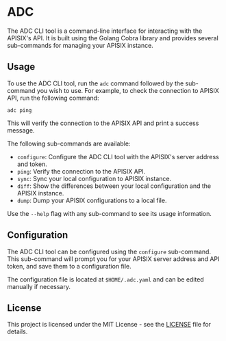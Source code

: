 # ADC

The ADC CLI tool is a command-line interface for interacting with the APISIX's API. It is built using the Golang Cobra library and provides several sub-commands for managing your APISIX instance.

## Usage

To use the ADC CLI tool, run the `adc` command followed by the sub-command you wish to use. For example, to check the connection to APISIX API, run the following command:

```
adc ping
```

This will verify the connection to the APISIX API and print a success message.

The following sub-commands are available:

- `configure`: Configure the ADC CLI tool with the APISIX's server address and token.
- `ping`: Verify the connection to the APISIX API.
- `sync`: Sync your local configuration to APISIX instance.
- `diff`: Show the differences between your local configuration and the APISIX instance.
- `dump`: Dump your APISIX configurations to a local file.

Use the `--help` flag with any sub-command to see its usage information.

## Configuration

The ADC CLI tool can be configured using the `configure` sub-command. This sub-command will prompt you for your APISIX server address and API token, and save them to a configuration file.

The configuration file is located at `$HOME/.adc.yaml` and can be edited manually if necessary.

## License

This project is licensed under the MIT License - see the [LICENSE](LICENSE) file for details.
